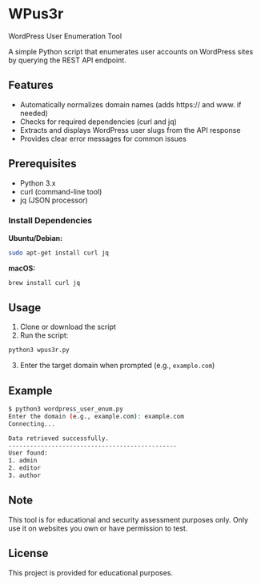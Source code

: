 #     WPus3r

WordPress User Enumeration Tool

A simple Python script that enumerates user accounts on WordPress sites by querying the REST API endpoint.

## Features

- Automatically normalizes domain names (adds https:// and www. if needed)
- Checks for required dependencies (curl and jq)
- Extracts and displays WordPress user slugs from the API response
- Provides clear error messages for common issues

## Prerequisites

- Python 3.x
- curl (command-line tool)
- jq (JSON processor)

### Install Dependencies

**Ubuntu/Debian:**
```bash
sudo apt-get install curl jq
```

**macOS:**
```bash
brew install curl jq
```

## Usage

1. Clone or download the script
2. Run the script:
```bash
python3 wpus3r.py
```
3. Enter the target domain when prompted (e.g., `example.com`)

## Example

```bash
$ python3 wordpress_user_enum.py
Enter the domain (e.g., example.com): example.com
Connecting...

Data retrieved successfully.
-----------------------------------------------
User found:
1. admin
2. editor
3. author
```

## Note

This tool is for educational and security assessment purposes only. Only use it on websites you own or have permission to test.

## License

This project is provided for educational purposes.
